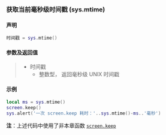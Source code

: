 ### 获取当前毫秒级时间戳 \(**sys\.mtime**\)


#### 声明
```lua
时间戳 = sys.mtime()
```


#### 参数及返回值
> - 时间戳
>   - 整数型， 返回毫秒级 UNIX 时间戳


#### 示例  
```lua
local ms = sys.mtime()
screen.keep()
sys.alert('一次 screen.keep 耗时：'..sys.mtime()-ms..'毫秒')
```
**注**：上述代码中使用了非本章函数 [`screen.keep`](/Handbook/screen/screen.keep.md)  

